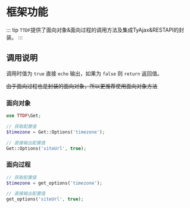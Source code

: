# 框架功能

::: tip
`TTDF`提供了面向对象&面向过程的调用方法及集成TyAjax&RESTAPI的封装。
:::

## 调用说明

调用时值为 `true` 直接 `echo` 输出，如果为 `false` 则 `return` 返回值。

~~由于面向过程也是封装的面向对象，所以更推荐使用面向对象方法~~

### 面向对象

```php
use TTDF\Get;

// 获取配置值
$timezone = Get::Options('timezone');

// 直接输出配置值
Get::Options('siteUrl', true);
```

### 面向过程

```php
// 获取配置值
$timezone = get_options('timezone');

// 直接输出配置值
get_options('siteUrl', true);
```
